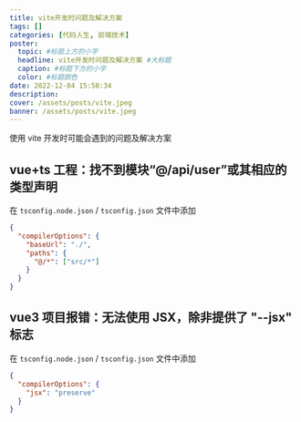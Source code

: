```yaml
---
title: vite开发时问题及解决方案
tags: []
categories: [代码人生, 前端技术]
poster:
  topic: #标题上方的小字
  headline: vite开发时问题及解决方案 #大标题
  caption: #标题下方的小字
  color: #标题颜色
date: 2022-12-04 15:58:34
description:
cover: /assets/posts/vite.jpeg
banner: /assets/posts/vite.jpeg
---
```


使用 vite 开发时可能会遇到的问题及解决方案

<!-- more -->

## vue+ts 工程：找不到模块“@/api/user”或其相应的类型声明

在 `tsconfig.node.json` / `tsconfig.json` 文件中添加

```json {3-6}
{
  "compilerOptions": {
    "baseUrl": "./",
    "paths": {
      "@/*": ["src/*"]
    }
  }
}
```

## vue3 项目报错：无法使用 JSX，除非提供了 "--jsx" 标志

在 `tsconfig.node.json` / `tsconfig.json` 文件中添加

```json {3}
{
  "compilerOptions": {
    "jsx": "preserve"
  }
}
```
